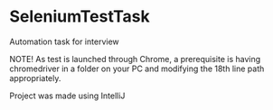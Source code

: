 # SeleniumTestTask
Automation task for interview

NOTE! As test is launched through Chrome, a prerequisite is having chromedriver in a folder on your PC and modifying the 18th line path appropriately.

Project was made using IntelliJ
